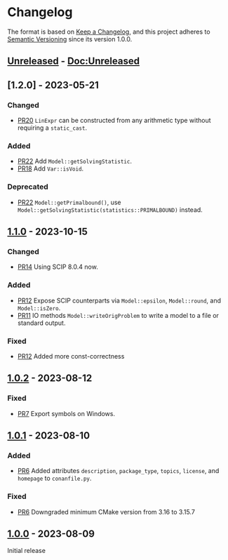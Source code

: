 # Changelog
The format is based on [Keep a Changelog](https://keepachangelog.com/en/1.0.0/),
and this project adheres to [Semantic Versioning](https://semver.org/spec/v2.0.0.html) since its version 1.0.0.

## [Unreleased] - [Doc:Unreleased]

## [1.2.0] - 2023-05-21

### Changed

- [PR20](https://github.com/scipopt/SCIPpp/pull/20) `LinExpr` can be constructed from any arithmetic type without
  requiring a `static_cast`.

### Added

- [PR22](https://github.com/scipopt/SCIPpp/pull/22) Add `Model::getSolvingStatistic`.
- [PR18](https://github.com/scipopt/SCIPpp/pull/18) Add `Var::isVoid`.

### Deprecated

- [PR22](https://github.com/scipopt/SCIPpp/pull/22)
  `Model::getPrimalbound()`, use `Model::getSolvingStatistic(statistics::PRIMALBOUND)` instead.

## [1.1.0] - 2023-10-15

### Changed

- [PR14](https://github.com/scipopt/SCIPpp/pull/14) Using SCIP 8.0.4 now.

### Added

- [PR12](https://github.com/scipopt/SCIPpp/pull/12)
  Expose SCIP counterparts via `Model::epsilon`, `Model::round`, and `Model::isZero`.
- [PR11](https://github.com/scipopt/SCIPpp/pull/11)
  IO methods `Model::writeOrigProblem` to write a model to a file or standard output.

### Fixed

- [PR12](https://github.com/scipopt/SCIPpp/pull/12)
  Added more const-correctness

## [1.0.2] - 2023-08-12

### Fixed

- [PR7](https://github.com/scipopt/SCIPpp/pull/7)
  Export symbols on Windows.

## [1.0.1] - 2023-08-10

### Added

- [PR6](https://github.com/scipopt/SCIPpp/pull/6)
  Added attributes `description`, `package_type`, `topics`, `license`, and `homepage` to `conanfile.py`.

### Fixed

- [PR6](https://github.com/scipopt/SCIPpp/pull/6)
  Downgraded minimum CMake version from 3.16 to 3.15.7

## [1.0.0] - 2023-08-09

Initial release

[Doc:Unreleased]: https://scipopt.github.io/SCIPpp/
[Unreleased]: https://github.com/scipopt/SCIPpp/compare/1.1.0...main
[1.1.0]: https://github.com/scipopt/SCIPpp/releases/tag/1.1.0
[1.0.2]: https://github.com/scipopt/SCIPpp/releases/tag/1.0.2
[1.0.1]: https://github.com/scipopt/SCIPpp/releases/tag/1.0.1
[1.0.0]: https://github.com/scipopt/SCIPpp/releases/tag/1.0.0
